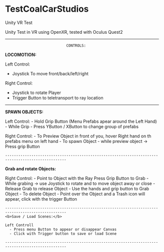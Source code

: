 # TestCoalCarStudios
Unity VR Test

Unity Test in VR using OpenXR, tested with Oculus Quest2

 --------------------------------------------------------------------------------------------------
                                CONTROLS:

<b>LOCOMOTION:</b>

Left Control:
  - Joystick To move front/back/left/right
  
 Right Control:
  - Joystick to rotate Player
  - Trigger Button to teletransport to ray location
  
   --------------------------------------------------------------------------------------------------
  <b>SPAWN OBJECTS:</b>
  
  Left Control:
    - Hold Grip Button (Menu Prefabs apear around the Left Hand)
    - While Grip - Press YButton / XButton to change group of prefabs
    
   Right Control:
    - To Preview Object in front of you, hover Right hand on th prefabs menu on left hand
    - To spawn Object - while preview object -> Press grip Button
    
    --------------------------------------------------------------------------------------------------
   <b>Grab and rotate Objects:</b>
   
   Right Control:
    - Point to Object with the Ray Press Grip Button to Grab
    - While grabing -> use Joystick to rotate and to move object away or close
    - Release Grab to release Object
    - Use the hands and grip button to Grab Object
    - To delete Object - Point over the Object and a Trash icon will appear, click with the trigger Button
    
    --------------------------------------------------------------------------------------------------
    <b>Save / Load Scenes:</b>
    
    Left Controll
      - Press menu Button to appear or disappear Canvas
      - Click with Trigger button to save or load Scene
      
    --------------------------------------------------------------------------------------------------
